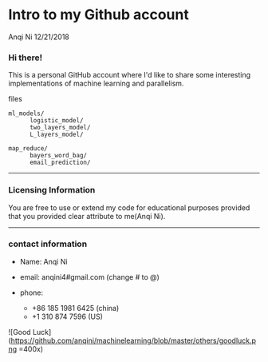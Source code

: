 Intro to my Github account
================
Anqi Ni
12/21/2018

### Hi there!

This is a personal GitHub account where I'd like to share some interesting implementations of machine learning and parallelism.

files

    ml_models/
          logistic_model/
          two_layers_model/
          L_layers_model/

    map_reduce/
          bayers_word_bag/
          email_prediction/

------------------------------------------------------------------------

### Licensing Information

You are free to use or extend my code for educational purposes provided that you provided clear attribute to me(Anqi Ni).

------------------------------------------------------------------------

### contact information

-   Name: Anqi Ni
-   email: anqini4\#gmail.com (change \# to @)

-   phone:
    -   +86 185 1981 6425 (china)
    -   +1 310 874 7596 (US)

![Good Luck](https://github.com/anqini/machinelearning/blob/master/others/goodluck.png =400x)
